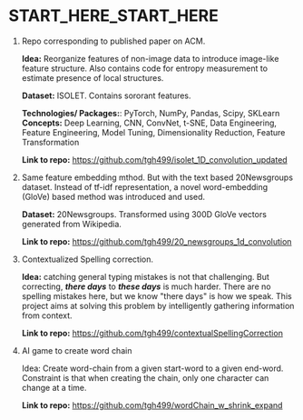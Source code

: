 # START_HERE_START_HERE

1. Repo corresponding to published paper on ACM.
    
    **Idea:** Reorganize features of non-image data to introduce image-like feature structure. Also contains code for entropy measurement to estimate presence of local structures.
    
    **Dataset:** ISOLET. Contains sororant features.

    **Technologies/ Packages:**: PyTorch, NumPy, Pandas, Scipy, SKLearn
    **Concepts:** Deep Learning, CNN, ConvNet, t-SNE, Data Engineering, Feature Engineering, Model Tuning, Dimensionality Reduction, Feature Transformation
    
    **Link to repo:** https://github.com/tgh499/isolet_1D_convolution_updated

2.  Same feature embedding mthod. But with the text based 20Newsgroups dataset. Instead of tf-idf representation, a novel word-embedding (GloVe) based method was introduced and used.

    **Dataset:** 20Newsgroups. Transformed using 300D GloVe vectors generated from Wikipedia.

    **Link to repo:** https://github.com/tgh499/20_newsgroups_1d_convolution

3. Contextualized Spelling correction. 

    **Idea:** catching general typing mistakes is not that challenging. But correcting, ***there days*** to ***these days*** is much harder. There are no spelling mistakes here, but we know "there days" is how we speak. This project aims at solving this problem by intelligently gathering information from context.

    **Link to repo:** https://github.com/tgh499/contextualSpellingCorrection

4. AI game to create word chain

    Idea: Create word-chain from a given start-word to a given end-word. Constraint is that when creating the chain, only one character can change at a time.

    **Link to repo:** https://github.com/tgh499/wordChain_w_shrink_expand
